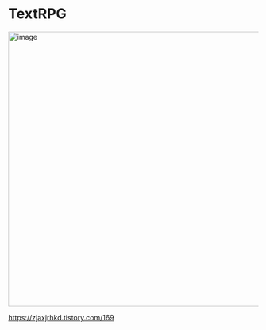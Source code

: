 # TextRPG

<img width="553" alt="image" src="https://github.com/user-attachments/assets/eebca778-d2f1-4676-b61f-9a3d04b0c23f" />

https://zjaxjrhkd.tistory.com/169
